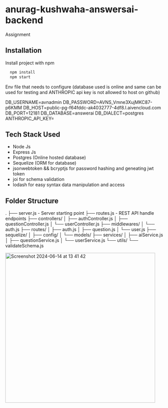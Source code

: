 # anurag-kushwaha-answersai-backend
 Assignment


## Installation

Install project with npm

```bash
  npm install
  npm start
```
Env file that needs to configure (database used is online and same can be used for testing and ANTHROPIC api key is not allowed to host on github)

DB_USERNAME=avnadmin
DB_PASSWORD=AVNS_Vmne3XujMKC87-p6KMM
DB_HOST=public-pg-f64fddc-ak4032777-4df8.l.aivencloud.com
DB_PORT=12181
DB_DATABASE=answerai
DB_DIALECT=postgres
ANTHROPIC_API_KEY=   
## Tech Stack Used

- Node Js
- Express Js
- Postgres (Online hosted database)
- Sequelize (ORM for database)
- jsonwebtoken && bcryptjs for password hashing and geneating jwt token
- joi for schema validation
- lodash for easy syntax data manipulation and access

## Folder Structure
.
├── server.js - Server starting point
├── routes.js - REST API handle endpoints
├── controllers/ 
│   ├── authController.js
│   ├── questionController.js
│   └── userController.js
├── middlewares/
│   └── auth.js
├── routes/
│   ├── auth.js
│   ├── question.js
│   └── user.js
├── sequelize/
│   ├── config/
│   └── models/
├── services/
│   ├── aiService.js
│   ├── questionService.js
│   └── userService.js
└── utils/
    └── validateSchema.js

    
<img width="469" alt="Screenshot 2024-06-14 at 13 41 42" src="https://github.com/Anurag-kuswaha/anurag-kushwaha-AnswersAi-Backend/assets/73064862/f29ed32f-db67-42ab-9e72-a9612bc5ed19">

